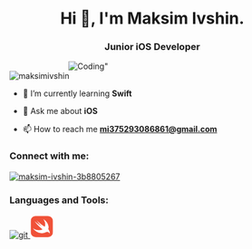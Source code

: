 <h1 align="center">Hi 👋, I'm Maksim Ivshin.</h1>
<h3 align="center">Junior iOS Developer</h3>
<img align= "right" alt=Coding" width="400" src="https://i.pinimg.com/originals/81/17/8b/81178b47a8598f0c81c4799f2cdd4057.gif"> 

<p align="left"> <img src="https://komarev.com/ghpvc/?username=maksimivshin&label=Profile%20views&color=0e75b6&style=flat" alt="maksimivshin" /> </p>

- 🌱 I’m currently learning **Swift**

- 💬 Ask me about **iOS**

- 📫 How to reach me **mi375293086861@gmail.com**

<h3 align="left">Connect with me:</h3>
<p align="left">
<a href="https://linkedin.com/in/maksim-ivshin-3b8805267" target="blank"><img align="center" src="https://raw.githubusercontent.com/rahuldkjain/github-profile-readme-generator/master/src/images/icons/Social/linked-in-alt.svg" alt="maksim-ivshin-3b8805267" height="30" width="40" /></a>
</p>

<h3 align="left">Languages and Tools:</h3>
<p align="left"> <a href="https://git-scm.com/" target="_blank" rel="noreferrer"> <img src="https://www.vectorlogo.zone/logos/git-scm/git-scm-icon.svg" alt="git" width="40" height="40"/> </a> <a href="https://developer.apple.com/swift/" target="_blank" rel="noreferrer"> <img src="https://raw.githubusercontent.com/devicons/devicon/master/icons/swift/swift-original.svg" alt="swift" width="40" height="40"/> </a> </p>
